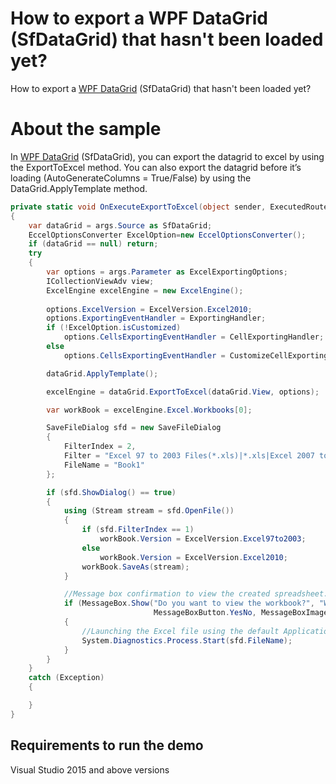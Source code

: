 # How to export a WPF DataGrid (SfDataGrid) that hasn't been loaded yet?

How to export a [WPF DataGrid](https://www.syncfusion.com/wpf-ui-controls/datagrid) (SfDataGrid) that hasn't been loaded yet?

# About the sample

In [WPF DataGrid](https://www.syncfusion.com/wpf-ui-controls/datagrid) (SfDataGrid), you can export the datagrid to excel by using the ExportToExcel method. You can also export the datagrid before it’s loading (AutoGenerateColumns = True/False) by using the DataGrid.ApplyTemplate method.

```c#
private static void OnExecuteExportToExcel(object sender, ExecutedRoutedEventArgs args)
{
    var dataGrid = args.Source as SfDataGrid;
    EccelOptionsConverter ExcelOption=new EccelOptionsConverter();
    if (dataGrid == null) return;
    try
    {
        var options = args.Parameter as ExcelExportingOptions;
        ICollectionViewAdv view;
        ExcelEngine excelEngine = new ExcelEngine();
                
        options.ExcelVersion = ExcelVersion.Excel2010;
        options.ExportingEventHandler = ExportingHandler;
        if (!ExcelOption.isCustomized)
            options.CellsExportingEventHandler = CellExportingHandler;
        else
            options.CellsExportingEventHandler = CustomizeCellExportingHandler;

        dataGrid.ApplyTemplate();

        excelEngine = dataGrid.ExportToExcel(dataGrid.View, options);

        var workBook = excelEngine.Excel.Workbooks[0];

        SaveFileDialog sfd = new SaveFileDialog
        {
            FilterIndex = 2,
            Filter = "Excel 97 to 2003 Files(*.xls)|*.xls|Excel 2007 to 2010 Files(*.xlsx)|*.xlsx",
            FileName = "Book1"
        };

        if (sfd.ShowDialog() == true)
        {
            using (Stream stream = sfd.OpenFile())
            {
                if (sfd.FilterIndex == 1)
                    workBook.Version = ExcelVersion.Excel97to2003;
                else
                    workBook.Version = ExcelVersion.Excel2010;
                workBook.SaveAs(stream);                        
            }

            //Message box confirmation to view the created spreadsheet.
            if (MessageBox.Show("Do you want to view the workbook?", "Workbook has been created",
                                MessageBoxButton.YesNo, MessageBoxImage.Information) == MessageBoxResult.Yes)
            {
                //Launching the Excel file using the default Application.[MS Excel Or Free ExcelViewer]
                System.Diagnostics.Process.Start(sfd.FileName);
            } 
        }                                              
    }
    catch (Exception)
    {

    }
}
```

## Requirements to run the demo
 Visual Studio 2015 and above versions
